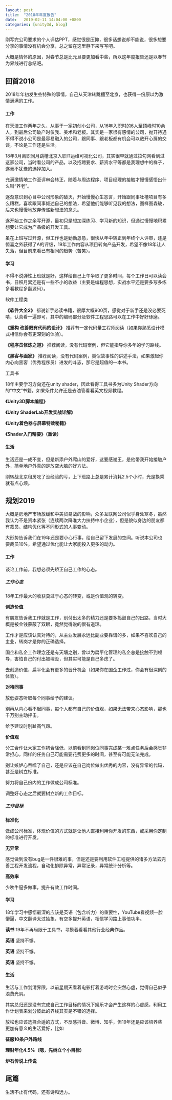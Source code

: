 ```yaml
---
layout: post
title:  "2018年年度报告"
date:   2019-02-11 14:04:00 +0800
categories: [unity3d, blog]
---
```


刚写完公司要求的个人评估PPT，感觉很是压抑，很多话想说却不能说，很多想要分享的事情没有机会分享，总之留在这里静下来写写吧。

大概是情怀的原因，对春节总是比元旦要更加看中些，所以这年度报告还是以春节为界线进行总结吧。

## 回首2018

2018年年初发生些特殊的事情，自己从天津转跳槽至北京，也获得一份原以为激情满满的工作。

#### 工作

在天津工作两年之久，从事于一家初创小公司，从16年入职时的6人至顶峰时10余人，到最后公司破产时仅我、美术和老板。其实是一家很有感情的公司，抛开待遇不得不说小公司是最容易融入的公司，跟同事、跟老板都有机会可以敞开心扉的交谈，不论是工作还是生活。

18年3月离职同月跳槽北京入职IT运维可视化公司，其实很早就通过拉勾网看到过这家公司，当时看公司的产品，以及招聘要求、薪资水平等都是我理想中的样子，遂毫不犹豫的选择加入。

充满激情地工作至评审会转正，随着与周边程序、项目经理的接触才慢慢感悟出什么叫“养老”。

逐渐意识到心目中公司形象的破灭，开始慢慢心生怨言，开始跟同事吐槽项目有多么糟糕，喜欢跟同事倾述自己的想法，希望他们能够听见我的想法，图样图森破，后来也慢慢地放弃传递新想法的念头。

遂开始工作之余写开源，最初只是想加深练习、学习新的知识，但通过慢慢地积累想要让它成为产品级的开发工具。

虽在上班写过开源，但工作也是勤勤恳恳，很快从年中转正到年终个人评审，还是惊喜之外获得了A的评级，19年工作内容从项目转向产品开发，希望不像18年让人失落，但目前来看已有相同的趋势（苦笑）。

#### 学习

不得不说弹性上班就是好，这样给自己上午争取了更多时间，每个工作日可以读会书，日积月累还是有一些不小的收益（主要是编程思想，实战水平还是要多写多练多看教程多翻源码）。

软件工程类

**《软件大全2》** 都说新手必读书籍，很厚大概900页，感觉对于新手还是没必要死啃，认真看一遍即可，其中的编码部分及软件工程思路可以在工作中好好琢磨。

**《重构 改善既有代码的设计》** 推荐有一定代码量工程师阅读（如果你熟悉设计模式相信你会有更深刻的体验）。

**《程序员修炼之道》** 推荐阅读，没有代码案例，但它能指导你多年的学习路线。

**《黑客与画家》** 推荐阅读，没有代码案例，类似故事性的讲述手法，如果激起你内心向黑客（优秀程序员）进发的斗志，那它是超值的一本书。

工具书

18年主要学习方向还在unity shader，因此看得工具书多为Unity Shader方向的“中文”书籍。如果条件允许还是去油管看看英文视频教程。

**《Unity3D脚本编程》**

**《Unity ShaderLab开发实战详解》**

**《Unity着色器与屏幕特效秘籍》**

**《Shader入门精要》（重读）**

#### 生活

生活还是一成不变，但是新添户外爬山的爱好，这要感谢王，是他带我开始接触户外，简单地户外真的是放空大脑的好方法。

刚转战北京租房吃了没经验的亏，上下班路上总是累计消耗2.5个小时，光是换乘就有点心烦。

## 规划2019

大概是房地产市场放缓和中美贸易战的影响，众多互联网公司似乎身处寒冬，虽然我认为不是资本紧张（连续两次降准大力扶持中小企业），但是貌似身边的朋友都有裁员、结构优化等不同形式的人事变动。

大形势告诉我们在19年还是要小心行事，给自己留下发展的空间。听说本公司也要裁员10%，希望通过优化能让大家能投入更多的动力。

#### 工作

谈论工作前，我想必须先矫正自己工作的心态。

##### 工作心态

18年工作最大的收获莫过于心态的转变，或是价值观的转变。

**创造价值** 

有朋友告诉我工作就是工作，别付出太多的精力还是要多捣鼓自己的出路，当时大概是被金钱蒙蔽了双眼，竟然觉得说的很有道理。

工作才是应该认真对待的，从主业发展永远比副业要靠谱的多，如果不喜欢自己的主业，转岗才是你的正确选择。

国企和私企工作理念还是有天壤之别，曾以为扁平化管理的私企总是接触不到领导，害怕自己的付出被埋没，但其实可能是自己多虑了。

去创造价值，扁平化会有更多的晋升机会（如果你在国企工作过，你会有很深刻的体验）。

**对待同事**

放低姿态听取每个同事给予的建议。

别再从内心看不起同事，每个人都有自己的价值观，如果无法带来心态影响，那也千万别主动抨击。

给予建议时别趾高气昂。

**价值观**

分工合作让大家工作耦合降低，以前看到同岗位同事完成某一难点任务后会感觉非常担心，同样的任务自己可能需要花费更多的时间，甚至有可能无法完成。

别让嫉妒心吞噬了自己，还是应该在自己岗位做出优秀的内容，没有异常的代码，甚至是树立标准。

努力将自己份内的工作做成公司标准。

调整好心态之后就要树立新的工作目标。

##### 工作目标

**标准化** 

做成公司标准，体现价值的方式就是让他人直接利用你开发的东西，或采用你定制的标准进行开发。

**无异常**

感觉做到没有bug是一件很难的事，但是还是要利用软件工程提供的诸多方法去完善工程开发流程，自动化排除异常，异常记录，异常统计分析等。

**高效率**

少吹牛逼多做事，提升有效工作时间。

#### 学习

18年学习中感悟最深的应该是英语（包含听力）的重要性，YouTube看视频一脸懵逼，中文翻译太过抽象，有空多提升英语，相信学习路上事倍功半。

**读书** 19年不再局限于工具书，寻摸着看看其他行业经典作品。

**英语** 坚持不懈。

**英语** 坚持不懈。

**英语** 坚持不懈。

#### 生活

生活与工作划清界限，以前星期天看着电影打着游戏时会突然心虚，觉得自己似乎浪费光阴。

其实总归还是没有完成自己工作目标的情况下娱乐才会产生这样的心虚感，利用工作计划表来划分彼此的界线其实是不错的选择。

放松也应该选择合适的方式，不反感抖音、微博、知乎，但19年还是应该培养些更加有意义的生活爱好，比如

**征服10条户外路线**

**理财年化4.5%（嗯，先树立个小目标）**

**炉石传说上传说**

## 尾篇

生活不止有代码，还有诗和远方。